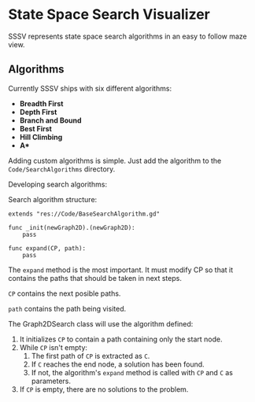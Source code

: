 # State Space Search Visualizer
SSSV represents state space search algorithms in an easy to follow maze view.

## Algorithms
Currently SSSV ships with six different algorithms:
-   **Breadth First**
-   **Depth First**
-   **Branch and Bound**
-   **Best First**
-   **Hill Climbing**
-   **A\***

Adding custom algorithms is simple. Just add the algorithm to the `Code/SearchAlgorithms` directory.

Developing search algorithms:

Search algorithm structure:
```gdscript
extends "res://Code/BaseSearchAlgorithm.gd"

func _init(newGraph2D).(newGraph2D):
	pass

func expand(CP, path):
	pass
```

The `expand` method is the most important. It must modify CP so that it contains the paths that should be taken in next steps.

`CP` contains the next posible paths.

`path` contains the path being visited.

The Graph2DSearch class will use the algorithm defined:
1.  It initializes `CP` to contain a path containing only the start node.
2.  While `CP` isn't empty:
    1.  The first path of `CP` is extracted as `C`.
    2.  If `C` reaches the end node, a solution has been found.
    3.  If not, the algorithm's `expand` method is called with `CP` and `C` as parameters.
3.  If `CP` is empty, there are no solutions to the problem.